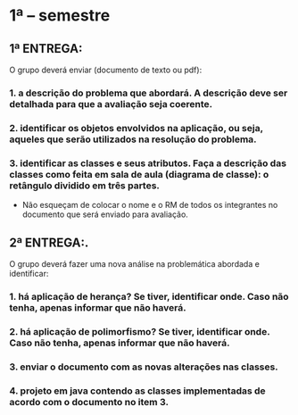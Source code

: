 # 1ª – semestre

## 1ª ENTREGA:

O grupo deverá enviar (documento de texto ou pdf):

### 1. a descrição do problema que abordará. A descrição deve ser detalhada para que a avaliação seja coerente.
### 2. identificar os objetos envolvidos na aplicação, ou seja, aqueles que serão utilizados na resolução do problema.
### 3. identificar as classes e seus atributos. Faça a descrição das classes como feita em sala de aula (diagrama de classe): o retângulo dividido em três partes.

- Não esqueçam de colocar o nome e o RM de todos os integrantes no documento que será enviado para avaliação. 

## 2ª ENTREGA:.

O grupo deverá fazer uma nova análise na problemática abordada e identificar:

### 1. há aplicação de herança? Se tiver, identificar onde. Caso não tenha, apenas informar que não haverá.
### 2. há aplicação de polimorfismo? Se tiver, identificar onde. Caso não tenha, apenas informar que não haverá.
### 3. enviar o documento com as novas alterações nas classes.
### 4. projeto em java contendo as classes implementadas de acordo com o documento no item 3.
